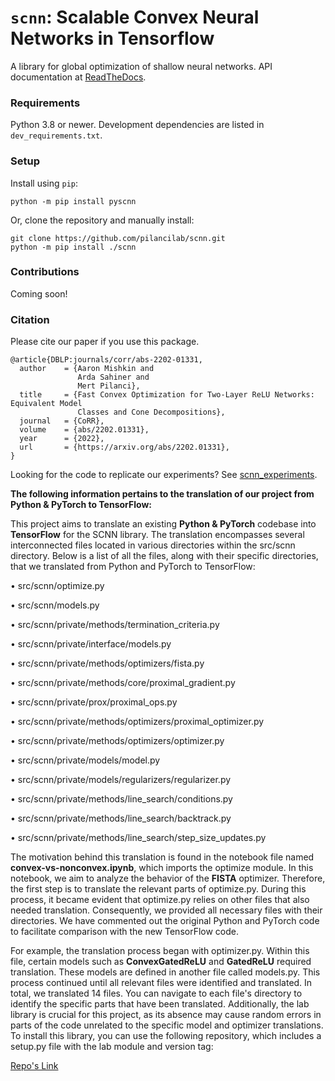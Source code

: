 # `scnn`: Scalable Convex Neural Networks in Tensorflow

A library for global optimization of shallow neural networks.
API documentation at [ReadTheDocs](https://scnn.readthedocs.io/en/latest/).

### Requirements

Python 3.8 or newer. Development dependencies are listed in `dev_requirements.txt`. 

### Setup

Install using `pip`:

```
python -m pip install pyscnn
```

Or, clone the repository and manually install: 

```
git clone https://github.com/pilancilab/scnn.git
python -m pip install ./scnn
```

### Contributions

Coming soon!

### Citation

Please cite our paper if you use this package.

```
@article{DBLP:journals/corr/abs-2202-01331,
  author    = {Aaron Mishkin and
               Arda Sahiner and
               Mert Pilanci},
  title     = {Fast Convex Optimization for Two-Layer ReLU Networks: Equivalent Model
               Classes and Cone Decompositions},
  journal   = {CoRR},
  volume    = {abs/2202.01331},
  year      = {2022},
  url       = {https://arxiv.org/abs/2202.01331},
}
```

Looking for the code to replicate our experiments?
See [scnn_experiments](https://github.com/aaronpmishkin/scnn_experiments).

**The following information pertains to the translation of our project from Python & PyTorch to TensorFlow:**

This project aims to translate an existing **Python & PyTorch** codebase into **TensorFlow** for the SCNN library. The translation encompasses several interconnected files located in various directories within the src/scnn directory. Below is a list of all the files, along with their specific directories, that we translated from Python and PyTorch to TensorFlow:

•	src/scnn/optimize.py

•	src/scnn/models.py

•	src/scnn/private/methods/termination_criteria.py

•	src/scnn/private/interface/models.py

•	src/scnn/private/methods/optimizers/fista.py

•	src/scnn/private/methods/core/proximal_gradient.py

•	src/scnn/private/prox/proximal_ops.py

•	src/scnn/private/methods/optimizers/proximal_optimizer.py

•	src/scnn/private/methods/optimizers/optimizer.py

•	src/scnn/private/models/model.py

•	src/scnn/private/models/regularizers/regularizer.py

•	src/scnn/private/methods/line_search/conditions.py

•	src/scnn/private/methods/line_search/backtrack.py

•	src/scnn/private/methods/line_search/step_size_updates.py

The motivation behind this translation is found in the notebook file named **convex-vs-nonconvex.ipynb**, which imports the optimize module. In this notebook, we aim to analyze the behavior of the **FISTA** optimizer. Therefore, the first step is to translate the relevant parts of optimize.py.
During this process, it became evident that optimize.py relies on other files that also needed translation. Consequently, we provided all necessary files with their directories. We have commented out the original Python and PyTorch code to facilitate comparison with the new TensorFlow code.

For example, the translation process began with optimizer.py. Within this file, certain models such as **ConvexGatedReLU** and **GatedReLU** required translation. These models are defined in another file called models.py. This process continued until all relevant files were identified and translated. In total, we translated 14 files.
You can navigate to each file's directory to identify the specific parts that have been translated.
Additionally, the lab library is crucial for this project, as its absence may cause random errors in parts of the code unrelated to the specific model and optimizer translations. To install this library, you can use the following repository, which includes a setup.py file with the lab module and version tag:

[Repo's Link](https://github.com/pilancilab/scnn_experiments.git)


